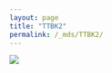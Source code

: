 ```yaml
---
layout: page
title: "TTBK2"
permalink: /_mds/TTBK2/
---
```


![](../../algns0/N86_5HSAA114526_aln_report.png?raw=true)